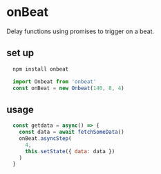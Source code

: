 # onBeat

Delay functions using promises to trigger on a beat.

## set up

```bash
  npm install onbeat
```

```js
  import Onbeat from 'onbeat'
  const onBeat = new Onbeat(140, 8, 4)
```

## usage

```js
  const getdata = async() => {
    const data = await fetchSomeData()
    onBeat.asyncStep(
      4,
      this.setState({ data: data })
    )
  }
```